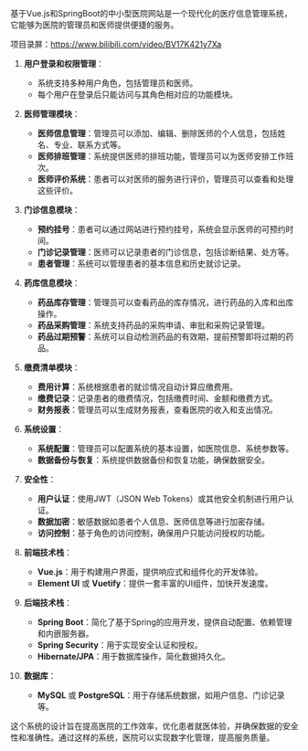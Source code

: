 ﻿基于Vue.js和SpringBoot的中小型医院网站是一个现代化的医疗信息管理系统，它能够为医院的管理员和医师提供便捷的服务。

项目录屏：https://www.bilibili.com/video/BV17K421y7Xa

1. **用户登录和权限管理**：
   - 系统支持多种用户角色，包括管理员和医师。
   - 每个用户在登录后只能访问与其角色相对应的功能模块。

2. **医师管理模块**：
   - **医师信息管理**：管理员可以添加、编辑、删除医师的个人信息，包括姓名、专业、联系方式等。
   - **医师排班管理**：系统提供医师的排班功能，管理员可以为医师安排工作班次。
   - **医师评价系统**：患者可以对医师的服务进行评价，管理员可以查看和处理这些评价。

3. **门诊信息模块**：
   - **预约挂号**：患者可以通过网站进行预约挂号，系统会显示医师的可预约时间。
   - **门诊记录管理**：医师可以记录患者的门诊信息，包括诊断结果、处方等。
   - **患者管理**：系统可以管理患者的基本信息和历史就诊记录。

4. **药库信息模块**：
   - **药品库存管理**：管理员可以查看药品的库存情况，进行药品的入库和出库操作。
   - **药品采购管理**：系统支持药品的采购申请、审批和采购记录管理。
   - **药品过期预警**：系统可以自动检测药品的有效期，提前预警即将过期的药品。

5. **缴费清单模块**：
   - **费用计算**：系统根据患者的就诊情况自动计算应缴费用。
   - **缴费记录**：记录患者的缴费情况，包括缴费时间、金额和缴费方式。
   - **财务报表**：管理员可以生成财务报表，查看医院的收入和支出情况。

6. **系统设置**：
   - **系统配置**：管理员可以配置系统的基本设置，如医院信息、系统参数等。
   - **数据备份与恢复**：系统提供数据备份和恢复功能，确保数据安全。

7. **安全性**：
   - **用户认证**：使用JWT（JSON Web Tokens）或其他安全机制进行用户认证。
   - **数据加密**：敏感数据如患者个人信息、医师信息等进行加密存储。
   - **访问控制**：基于角色的访问控制，确保用户只能访问授权的功能。

8. **前端技术栈**：
   - **Vue.js**：用于构建用户界面，提供响应式和组件化的开发体验。
   - **Element UI** 或 **Vuetify**：提供一套丰富的UI组件，加快开发速度。

9. **后端技术栈**：
   - **Spring Boot**：简化了基于Spring的应用开发，提供自动配置、依赖管理和内嵌服务器。
   - **Spring Security**：用于实现安全认证和授权。
   - **Hibernate/JPA**：用于数据库操作，简化数据持久化。

10. **数据库**：
    - **MySQL** 或 **PostgreSQL**：用于存储系统数据，如用户信息、门诊记录等。

这个系统的设计旨在提高医院的工作效率，优化患者就医体验，并确保数据的安全性和准确性。通过这样的系统，医院可以实现数字化管理，提高服务质量。